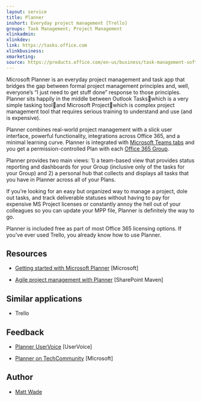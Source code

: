```yaml
---
layout: service
title: Planner
inshort: Everyday project management [Trello]
groups: Task Management; Project Management
xlinkadmin: 
xlinkdev: 
link: https://tasks.office.com
xlinkbusiness: 
xmarketing: 
source: https://products.office.com/en-us/business/task-management-software
---
```


Microsoft Planner is an everyday project management and task app that bridges the gap between formal project management principles and, well, everyone’s “I just need to get stuff done” response to those principles. Planner sits happily in the middle between Outlook Taskswhich is a very simple tasking tooland Microsoft Projectwhich is complex project management tool that requires serious training to understand and use (and is expensive). 

Planner combines real-world project management with a slick user interface, powerful functionality, integrations across Office 365, and a minimal learning curve. Planner is integrated with [Microsoft Teams tabs](https://blogs.technet.microsoft.com/skypehybridguy/2017/08/30/microsoft-teams-using-planner-to-stay-organized/) and you get a permission-controlled Plan with each [Office 365 Group](http://icsh.pt/O365groups).

Planner provides two main views: 1) a team-based view that provides status reporting and dashboards for your Group (inclusive only of the tasks for your Group) and 2) a personal hub that collects and displays all tasks that you have in Planner across all of your Plans.

If you’re looking for an easy but organized way to manage a project, dole out tasks, and track deliverable statuses without having to pay for expensive MS Project licenses or constantly annoy the hell out of your colleagues so you can update your MPP file, Planner is definitely the way to go.

Planner is included free as part of most Office 365 licensing options. If you’ve ever used Trello, you already know how to use Planner.

Resources
---------

-   [Getting started with Microsoft Planner](https://support.office.com/en-us/article/Microsoft-Planner-help-4a9a13c6-3adf-4a60-a6fc-15c0b15e16fc?ui=en-US&rs=en-US&ad=US)
    \[Microsoft\]
    
-   [Agile project management with Planner](https://sharepointmaven.com/how-to-use-microsoft-planner-for-agile-and-scrum-projects/)
    \[SharePoint Maven\]

Similar applications
--------------------

-   Trello

Feedback
---------

-   [Planner UserVoice](https://planner.uservoice.com/forums/330525-microsoft-planner-feedback-forum)
    \[UserVoice\]
    
-   [Planner on TechCommunity](https://techcommunity.microsoft.com/t5/Planner/ct-p/Planner)
    \[MIcrosoft\]
    
Author
---------

-   [Matt Wade](https://www.linkedin.com/in/thatmattwade/)
